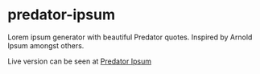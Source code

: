 predator-ipsum
==============

Lorem ipsum generator with beautiful Predator quotes.  Inspired by Arnold Ipsum amongst others.

Live version can be seen at [Predator Ipsum](http://predatoripsum.herokuapp.com "Predator Ipsum")